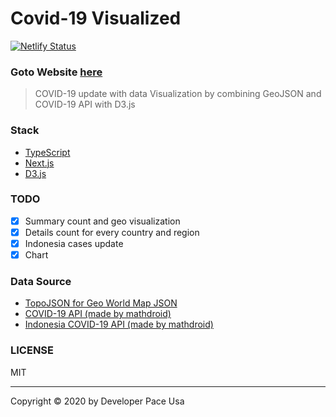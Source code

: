 # Covid-19 Visualized

[![Netlify Status](https://api.netlify.com/api/v1/badges/50106a8f-ac07-47fa-97b8-6652f1c00f75/deploy-status)](https://app.netlify.com/sites/brave-ptolemy-6ebec8/deploys)

### Goto Website [here](#)

> COVID-19 update with data Visualization by combining GeoJSON and COVID-19 API with D3.js

### Stack
- [TypeScript](https://www.typescriptlang.org/)
- [Next.js](https://nextjs.org/)
- [D3.js](https://d3js.org/)

### TODO
- [x] Summary count and geo visualization
- [x] Details count for every country and region
- [x] Indonesia cases update
- [x] Chart

### Data Source
- [TopoJSON for Geo World Map JSON](https://github.com/topojson/topojson)
- [COVID-19 API (made by mathdroid)](https://github.com/mathdroid/covid-19-api)
- [Indonesia COVID-19 API (made by mathdroid)](https://github.com/mathdroid/indonesia-covid-19-api)

### LICENSE
MIT

---

Copyright © 2020 by Developer Pace Usa
